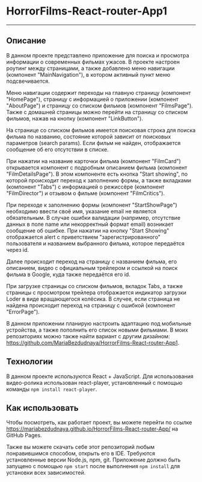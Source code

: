 # HorrorFilms-React-router-App1
---

## Описание

В данном проекте представлено приложение для поиска и просмотра информации о современных фильмах ужасов. В проекте настроен роутинг между страницами, а также добавлено меню навигации (компонент "MainNavigation"), в котором активный пункт меню подсвечивается. 

Меню навигации содержит переходы на главную страницу (компонент "HomePage"), страницу с информацией о приложении (компонент "AboutPage") и страницу со списком фильмов (компонент "FilmsPage"). Также с домашней страницы можно перейти на страницу со списком фильмов, нажав на кнопку (компонент "LinkButton"). 

На странице со списком фильмов имеется поисковая строка для поиска фильма по названию, состояние которой зависит от поисковых параметров (search params). Если фильм не найден, отображается сообщение об его отсутствии в списке.

При нажатии на название карточки фильма (компонент "FilmCard") открывается компонент с подробным описанием фильма (компонент "FilmDetailsPage"). В этом компоненте есть кнопка "Start showing", по которой происходит переход к заполнению формы, а также вкладками (компонент "Tabs") с информацией о режиссёре (компонент "FilmDirector") и отзывом о фильме (компонент "FilmCritics").

При переходе к заполнению формы (компонент "StartShowPage") необходимо ввести своё имя, указание еmail не является обязательным. В случае ошибки валидации (например, отсутствие данных в поле name или некорректный формат email) возникает сообщение об ошибке. При нажатии на кнопку "Start Showing" отображается alert с приветствием "зарегистрированного" пользователя и названием выбранного фильма, которое передаётся через id. 

Далее происходит переход на страницу с названием фильма, его описанием, видео с официальным трейлером и ссылкой на поиск фильма в Google, куда также передаётся его id.

При загрузке страницы со списком фильмов, вкладок Tabs, а также страницы с просмотром трейлера отображается индикатор загрузки Loder в виде вращающегося колёсика. В случее, если страница не найдена происходит переход на страницу с ошибкой (компонент "ErrorPage").

В данном приложении планирую настроить адаптацию под мобильные устройства, а также пополнить его список новыми фильмами. В моих репозиториях можно также найти вариант с другим дизайном: <https://github.com/MariaBezdudnaya/HorrorFilms-React-router-App1>.

## Технологии

В данном проекте используются React + JavaScript. Для использования видео-ролика использован react-player, установленный с помощью команды `npm install react-player`.

## Как использовать

Чтобы посмотреть, как работает проект, вы можете перейти по ссылке <https://mariabezdudnaya.github.io/HorrorFilms-React-router-App/> на GitHub Pages.

Также вы можете скачать себе этот репозиторий любым понравившимся способом, открыть его в IDE. Требуются установленные версии Node.js, npm, git.
Приложение должно быть запущено с помощью `npm start` после выполнения `npm install` для установки всех зависимостей.